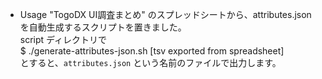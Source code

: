 - Usage
"TogoDX UI調査まとめ" のスプレッドシートから、attributes.json を自動生成するスクリプトを置きました。  
script ディレクトリで  
$ ./generate-attributes-json.sh [tsv exported from spreadsheet]  
とすると、`attributes.json` という名前のファイルで出力します。
